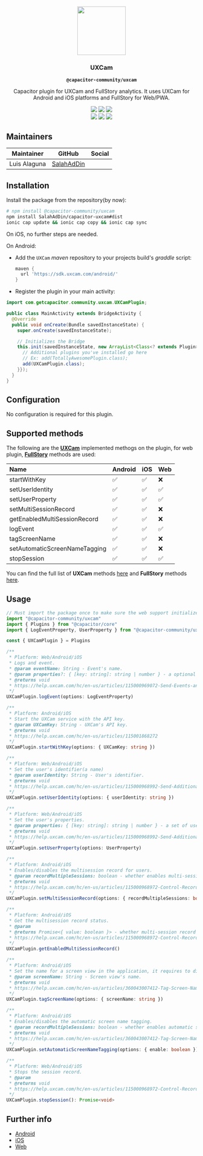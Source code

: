 <p align="center"><br><img src="https://user-images.githubusercontent.com/236501/85893648-1c92e880-b7a8-11ea-926d-95355b8175c7.png" width="128" height="128" /></p>
<h3 align="center">UXCam</h3>
<p align="center"><strong><code>@capacitor-community/uxcam</code></strong></p>
<p align="center">
  Capacitor plugin for UXCam and FullStory analytics. It uses UXCam for Android and iOS platforms and FullStory for Web/PWA.
</p>


<p align="center">
  <img src="https://img.shields.io/maintenance/yes/2020?style=flat-square" />
  <a href="https://github.com/capacitor-community/example/actions?query=workflow%3A%22CI%22"><img src="https://img.shields.io/github/workflow/status/capacitor-community/example/CI?style=flat-square" /></a>
  <a href="https://www.npmjs.com/package/@capacitor-community/example"><img src="https://img.shields.io/npm/l/@capacitor-community/example?style=flat-square" /></a>
<br>
  <a href="https://www.npmjs.com/package/@capacitor-community/example"><img src="https://img.shields.io/npm/dw/@capacitor-community/example?style=flat-square" /></a>
  <a href="https://www.npmjs.com/package/@capacitor-community/example"><img src="https://img.shields.io/npm/v/@capacitor-community/example?style=flat-square" /></a>
<!-- ALL-CONTRIBUTORS-BADGE:START - Do not remove or modify this section -->
<a href="#contributors-"><img src="https://img.shields.io/badge/all%20contributors-0-orange?style=flat-square" /></a>
<!-- ALL-CONTRIBUTORS-BADGE:END -->
</p>


## Maintainers

| Maintainer   | GitHub                                       | Social |
| ------------ | -------------------------------------------- | ------ |
| Luis Alaguna | [SalahAdDin](https://github.com/SalahAdDin/) |        |

## Installation

Install the package from the repository(by now):

```bash
# npm install @capacitor-community/uxcam
npm install SalahAdDin/capacitor-uxcam#dist
ionic cap update && ionic cap copy && ionic cap sync 
```

On iOS, no further steps are needed.

On Android:

* Add the `UXCam` *maven* repository to your projects build's *graddle* script:

  ```gradle
  maven {
  	url 'https://sdk.uxcam.com/android/'
  }
  ```

* Register the plugin in your main activity:

```java
import com.getcapacitor.community.uxcam.UXCamPlugin;

public class MainActivity extends BridgeActivity {
  @Override
  public void onCreate(Bundle savedInstanceState) {
    super.onCreate(savedInstanceState);

    // Initializes the Bridge
    this.init(savedInstanceState, new ArrayList<Class<? extends Plugin>>() {{
      // Additional plugins you've installed go here
      // Ex: add(TotallyAwesomePlugin.class);
      add(UXCamPlugin.class);
    }});
  }
}
```

## Configuration

No configuration is required for this plugin.

## Supported methods

The following are the [**UXCam**](https://uxcam.com/) implemented methogs on the plugin, for web plugin, **[FullStory](https://www.fullstory.com/)** methods are used:

| Name                          | Android | iOS  | Web  |
| :---------------------------- | :------ | :--- | :--- |
| startWithKey                  | ✅       | ✅    | ❌    |
| setUserIdentity               | ✅       | ✅    | ✅    |
| setUserProperty               | ✅       | ✅    | ✅    |
| setMultiSessionRecord         | ✅       | ✅    | ❌    |
| getEnabledMultiSessionRecord  | ✅       | ✅    | ❌    |
| logEvent                      | ✅       | ✅    | ✅    |
| tagScreenName                 | ✅       | ✅    | ❌    |
| setAutomaticScreenNameTagging | ✅       | ✅    | ❌    |
| stopSession                   | ✅       | ✅    | ✅    |

You can find the full list of **UXCam** methods [here](https://help.uxcam.com/hc/en-us/categories/115000129131-Developer-Guide) and **FullStory** methods [here](https://developer.fullstory.com/introduction).

## Usage

```typescript
// Must import the package once to make sure the web support initializes
import "@capacitor-community/uxcam"
import { Plugins } from "@capacitor/core"
import { LogEventProperty, UserProperty } from "@capacitor-community/uxcam"

const { UXCamPlugin } = Plugins

/**
 * Platform: Web/Android/iOS
 * Logs and event.
 * @param eventName: String - Event's name.
 * @param properties?: { [key: string]: string | number } - a optional set of event's properties to include in the log.
 * @returns void
 * https://help.uxcam.com/hc/en-us/articles/115000969072-Send-Events-and-Properties
 */
UXCamPlugin.logEvent(options: LogEventProperty)

/**
 * Platform: Android/iOS
 * Start the UXCam service with the API key.
 * @param UXCamKey: String - UXCam's API key.
 * @returns void
 * https://help.uxcam.com/hc/en-us/articles/115001868272
 */
UXCamPlugin.startWithKey(options: { UXCamKey: string })

/**
 * Platform: Web/Android/iOS
 * Set the user's identifier(a name)
 * @param userIdentity: String - User's identifier.
 * @returns void
 * https://help.uxcam.com/hc/en-us/articles/115000968992-Send-Additional-User-Information
 */
UXCamPlugin.setUserIdentity(options: { userIdentity: string })

/**
 * Platform: Web/Android/iOS
 * Set the user's properties.
 * @param properties: { [key: string]: string | number } - a set of user's properties(as email, phone, age, etc.).
 * @returns void
 * https://help.uxcam.com/hc/en-us/articles/115000968992-Send-Additional-User-Information
 */
UXCamPlugin.setUserProperty(options: UserProperty)

/**
 * Platform: Android/iOS
 * Enables/disables the multisession record for users.
 * @param recordMultipleSessions: boolean - whether enables multi-session record per user or not.
 * @returns void
 * https://help.uxcam.com/hc/en-us/articles/115000968972-Control-Recording
 */
UXCamPlugin.setMultiSessionRecord(options: { recordMultipleSessions: boolean })

/**
 * Platform: Android/iOS
 * Get the multisession record status.
 * @param
 * @returns Promise<{ value: boolean }> - whether multi-session record per user is enabled or not.
 * https://help.uxcam.com/hc/en-us/articles/115000968972-Control-Recording
 */
UXCamPlugin.getEnabledMultiSessionRecord()

/**
 * Platform: Android/iOS
 * Set the name for a screen view in the application, it requires to dissable the automatic screen name tagging.
 * @param screenName: String - Screen view's name.
 * @returns void
 * https://help.uxcam.com/hc/en-us/articles/360043007412-Tag-Screen-Name
 */
UXCamPlugin.tagScreenName(options: { screenName: string })

/**
 * Platform: Android/iOS
 * Enables/disables the automatic screen name tagging.
 * @param recordMultipleSessions: boolean - whether enables automatic screen name tagging or not.
 * @returns void
 * https://help.uxcam.com/hc/en-us/articles/360043007412-Tag-Screen-Name
 */
UXCamPlugin.setAutomaticScreenNameTagging(options: { enable: boolean }): Promise<void>;

/**
 * Platform: Web/Android/iOS
 * Stops the session record.
 * @param 
 * @returns void
 * https://help.uxcam.com/hc/en-us/articles/115000968972-Control-Recording
 */
UXCamPlugin.stopSession(): Promise<void>
```

## Further info

- [Android](https://firebase.google.com/docs/android/setup)
- [iOS](https://firebase.google.com/docs/analytics/get-started?platform=ios)
- [Web](https://firebase.google.com/docs/analytics/get-started?platform=web)

